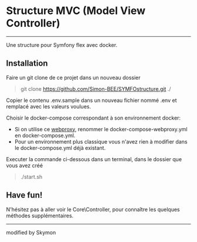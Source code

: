 # Structure MVC (Model View Controller)
------------------------------------------

Une structure pour Symfony flex avec docker. 

## Installation

Faire un git clone de ce projet dans un nouveau dossier    
> git clone https://github.com/Simon-BEE/SYMFOstructure.git ./    

Copier le contenu .env.sample dans un nouveau fichier nommé .env et remplacé avec les valeurs voulues.    

Choisir le docker-compose correspondant à son environnement docker:    
* Si on utilise ce [webproxy](https://github.com/evertramos/docker-compose-letsencrypt-nginx-proxy-companion), renommer le docker-compose-webproxy.yml en docker-compose.yml.
* Pour un environnement plus classique vous n'avez rien à modifier dans le docker-compose.yml déjà existant.

Executer la commande ci-dessous dans un terminal, dans le dossier que vous avez créé    
> ./start.sh

## Have fun!

N'hésitez pas à aller voir le Core\Controller, pour connaître les quelques méthodes supplémentaires.

------------------------------------------
modified by Skymon
